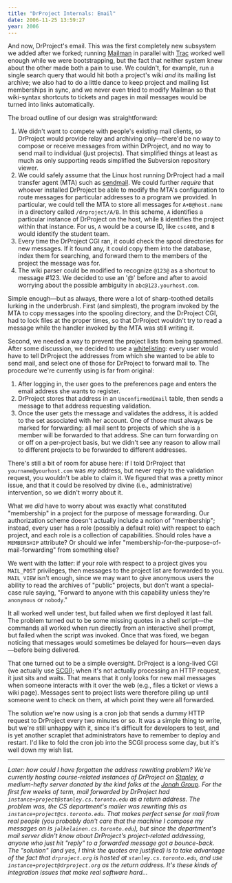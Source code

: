 ```yaml
---
title: "DrProject Internals: Email"
date: 2006-11-25 13:59:27
year: 2006
---
```

And now, DrProject's email. This was the first completely new subsystem we added after we forked; running <a href="http://www.gnu.org/software/mailman/index.html">Mailman</a> in parallel with <a href="http://trac.edgewall.org">Trac</a> worked well enough while we were bootstrapping, but the fact that neither system knew about the other made both a pain to use.  We couldn't, for example, run a single search query that would hit both a project's wiki <em>and</em> its mailing list archive; we also had to do a little dance to keep project and mailing list memberships in sync, and we never even tried to modify Mailman so that wiki-syntax shortcuts to tickets and pages in mail messages would be turned into links automatically.

The broad outline of our design was straightforward:
<ol>
	<li>We didn't want to compete with people's existing mail clients, so DrProject would provide relay and archiving only—there'd be no way to compose or receive messages from within DrProject, and no way to send mail to individual (just projects).  That simplified things at least as much as only supporting reads simplified the Subversion repository viewer.</li>
	<li>We could safely assume that the Linux host running DrProject had a mail transfer agent (MTA) such as <a href="http://www.sendmail.org/">sendmail</a>. We could further <em>require</em> that whoever installed DrProject be able to modify the MTA's configuration to route messages for particular addresses to a program we provided.  In particular, we could tell the MTA to store all messages for <code>A+B@host.name</code> in a directory called <code>/drproject/A/B</code>.  In this scheme, <code>A</code> identifies a particular instance of DrProject on the host, while <code>B</code> identifies the project within that instance.  For us, <code>A</code> would be a course ID, like <code>csc408</code>, and <code>B</code> would identify the student team.</li>
	<li>Every time the DrProject CGI ran, it could check the spool directories for new messages.  If it found any, it could copy them into the database, index them for searching, and forward them to the members of the project the message was for.</li>
	<li>The wiki parser could be modified to recognize <code>@123@</code> as a shortcut to message #123.  We decided to use an '@' before and after to avoid worrying about the possible ambiguity in <code>abc@123.yourhost.com</code>.</li>
</ol>
Simple enough—but as always, there were a lot of sharp-toothed details lurking in the underbrush.  First (and simplest), the program invoked by the MTA to copy messages into the spooling directory, and the DrProject CGI, had to lock files at the proper times, so that DrProject wouldn't try to read a message while the handler invoked by the MTA was still writing it.

Second, we needed a way to prevent the project lists from being spammed.  After some discussion, we decided to use a <a href="http://en.wikipedia.org/wiki/Whitelist">whitelisting</a>: every user would have to tell DrProject the addresses from which she wanted to be able to send mail, and select one of those for DrProject to forward mail to.  The procedure we're currently using is far from original:
<ol>
	<li>After logging in, the user goes to the preferences page and enters the email address she wants to register.</li>
	<li>DrProject stores that address in an <code>UnconfirmedEmail</code> table, then sends a message to that address requesting validation.</li>
	<li>Once the user gets the message and validates the address, it is added to the set associated with her account.  One of those must always be marked for forwarding: all mail sent to projects of which she is a member will be forwarded to that address.  She can turn forwarding on or off on a per-project basis, but we didn't see any reason to allow mail to different projects to be forwarded to different addresses.</li>
</ol>
There's still a bit of room for abuse here: if I told DrProject that <code>yourname@yourhost.com</code> was <em>my</em> address, but never reply to the validation request, you wouldn't be able to claim it.  We figured that was a pretty minor issue, and that it could be resolved by divine (i.e., administrative) intervention, so we didn't worry about it.

What we <em>did</em> have to worry about was exactly what constituted "membership" in a project for the purpose of message forwarding.  Our authorization scheme doesn't actually include a notion of "membership"; instead, every user has a role (possibly a default role) with respect to each project, and each role is a collection of capabilities.  Should roles have a <code>MEMBERSHIP</code> attribute?  Or should we infer "membership-for-the-purpose-of-mail-forwarding" from something else?

We went with the latter: if your role with respect to a project gives you <code>MAIL_POST</code> privileges, then messages to the project list are forwarded to you.  <code>MAIL_VIEW</code> isn't enough, since we may want to give anonymous users the ability to read the archives of "public" projects, but don't want a special-case rule saying, "Forward to anyone with this capability unless they're <code>anonymous</code> or <code>nobody</code>."

It all worked well under test, but failed when we first deployed it last fall.  The problem turned out to be some missing quotes in a shell script—the commands all worked when run directly from an interactive shell prompt, but failed when the script was invoked. Once that was fixed, we began noticing that messages would sometimes be delayed for hours—even days—before being delivered.

That one turned out to be a simple oversight.  DrProject is a long-lived CGI (we actually use <a href="http://www.mems-exchange.org/software/scgi/">SCGI</a>); when it's not actually processing an HTTP request, it just sits and waits. That means that it only looks for new mail messages when someone interacts with it over the web (e.g., files a ticket or views a wiki page).  Messages sent to project lists were therefore piling up until someone went to check on them, at which point they were all forwarded.

The solution we're now using is a cron job that sends a dummy HTTP request to DrProject every two minutes or so.  It was a simple thing to write, but we're still unhappy with it, since it's difficult for developers to test, and is yet another scraplet that administrators have to remember to deploy and restart.  I'd like to fold the cron job into the SCGI process some day, but it's well down my wish list.

<hr /><em>Later: how could I have forgotten the address rewriting problem?  We're currently hosting course-related instances of DrProject on <a href="https://stanley.cs.toronto.edu">Stanley</a>, a medium-hefty server donated by the kind folks at the <a href="http://www.jonahgroup.com">Jonah Group</a>.  For the first few weeks of term, mail forwarded by DrProject had <code>instance+project@stanley.cs.toronto.edu</code> as a return address.  The problem was, the CS department's mailer was rewriting this as <code>instance+project@cs.toronto.edu</code>.  That makes perfect sense for mail from real people (you probably don't care that the machine I compose my messages on is <code>jalkelainen.cs.toronto.edu</code>), but since the department's mail server didn't know about DrProject's project-related addressing, anyone who just hit "reply" to a forwarded message got a bounce-back.  The "solution" (and yes, I think the quotes are justified) is to take advantage of the fact that <code>drproject.org</code> is hosted at <code>stanley.cs.toronto.edu</code>, and use <code>instance+project@drproject.org</code> as the return address.  It's these kinds of integration issues that make real software hard...</em>
